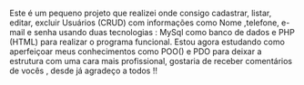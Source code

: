 Este é um pequeno projeto que realizei onde consigo cadastrar, listar, editar, excluir Usuários (CRUD) com informações como Nome ,telefone, e-mail e senha usando duas tecnologias : MySql como banco de dados e PHP (HTML) para realizar o programa funcional. Estou agora estudando como aperfeiçoar meus conhecimentos como POO() e PDO para deixar a estrutura com uma cara mais profissional, gostaria de receber comentários de vocês , desde já agradeço a todos !!
